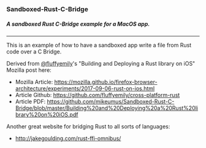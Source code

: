 ### Sandboxed-Rust-C-Bridge 
##### A sandboxed Rust C-Bridge example for a MacOS app.

_ _ _ 

This is an example of how to have a sandboxed app write a file from Rust code over a C Bridge. 

Derived from [@fluffyemily](https://github.com/fluffyemily)'s "Building and Deploying a Rust library on iOS" Mozilla post here: 
 - Mozilla Article: https://mozilla.github.io/firefox-browser-architecture/experiments/2017-09-06-rust-on-ios.html 
 - Article Github: https://github.com/fluffyemily/cross-platform-rust 
 - Article PDF: https://github.com/mikeumus/Sandboxed-Rust-C-Bridge/blob/master/Building%20and%20Deploying%20a%20Rust%20library%20on%20iOS.pdf

Another great website for bridging Rust to all sorts of languages:
 - http://jakegoulding.com/rust-ffi-omnibus/
